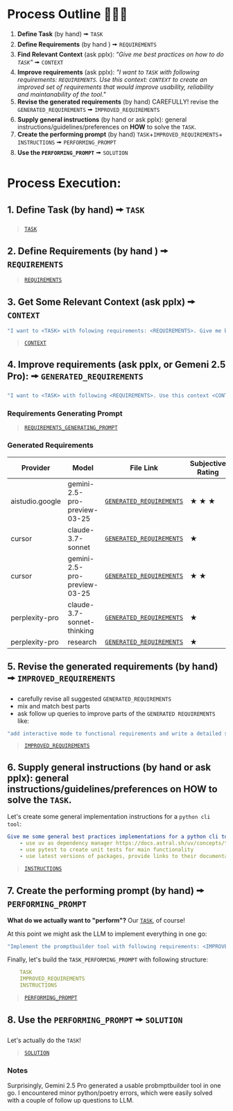 # Process Outline 🚧🚧🚧

1. **Define Task** (by hand) 🠚 `TASK`
2. **Define Requirements** (by hand ) 🠚 `REQUIREMENTS`
3. **Find Relevant Context** (ask pplx): *"Give me best practices on how to do `TASK`"* 🠚 `CONTEXT`
4. **Improve requirements** (ask pplx): *"I want to `TASK` with following requirements: `REQUIREMENTS`. Use this context: `CONTEXT` to create an improved set of requirements that would improve usability, reliability and maintanability of the tool."*
5. **Revise the generated requirements** (by hand) CAREFULLY! revise the `GENERATED_REQUIREMENTS` 🠚 `IMPROVED_REQUIREMENTS`
6. **Supply general instructions** (by hand or ask pplx): general instructions/guidelines/preferences on **HOW** to solve the `TASK`.
6. **Create the performing prompt** (by hand) `TASK`+`IMPROVED_REQUIREMENTS`+ `INSTRUCTIONS` 🠚 `PERFORMING_PROMPT`
7. **Use the `PERFORMING_PROMPT`** 🠚 `SOLUTION`

# Process Execution:

## **1. Define Task** (by hand) 🠚 `TASK`
> [`TASK`](./process/01_task.md)

## **2. Define Requirements** (by hand ) 🠚 `REQUIREMENTS`
> [`REQUIREMENTS`](./process/02_requirements.md)

## **3. Get Some Relevant Context** (ask pplx) 🠚 `CONTEXT`
```yml
"I want to <TASK> with folowing requirements: <REQUIREMENTS>. Give me best practices on how to perform tasks like <TASK>"
```
> [`CONTEXT`](./process/03_context.md) 

## **4. Improve requirements** (ask pplx, or Gemeni 2.5 Pro): 🠚 `GENERATED_REQUIREMENTS`
```yml
"I want to <TASK> with following <REQUIREMENTS>. Use this context <CONTEXT> to create an improved set of requirements that would improve usability, reliability and maintanability of the tool." 
```
### Requirements Generating Prompt
> [`REQUIREMENTS_GENERATING_PROMPT`](./process/04__requirements_generating_prompt.md) 

### Generated Requirements

| **Provider**    | **Model**                    | **File Link**                                                                                              | **Subjective Rating** |
| --------------- | ---------------------------- | ---------------------------------------------------------------------------------------------------------- | ---------- |
| aistudio.google | gemini-2.5-pro-preview-03-25 | [`GENERATED_REQUIREMENTS`](./process/04_generated_requirements_[aistudio.google]_[gemini-2.5-pro-preview-03-25].md) |    ★ ★ ★         |
| cursor          | claude-3.7-sonnet            | [`GENERATED_REQUIREMENTS`](./process/04_generated_requirements_[cursor]_[claude-3.7-sonnet].md)                     |       ★      |
| cursor          | gemini-2.5-pro-preview-03-25 | [`GENERATED_REQUIREMENTS`](./process/04_generated_requirements_[cursor]_[gemini-2.5-pro-preview-03-25].md)          |        ★ ★     |
| perplexity-pro  | claude-3.7-sonnet-thinking   | [`GENERATED_REQUIREMENTS`](./process/04_generated_requirements_[perplexity-pro]_[claude-3.7-sonnet-thinking].md)    |       ★      |
| perplexity-pro  | research                     | [`GENERATED_REQUIREMENTS`](./process/04_generated_requirements_[perplexity-pro]_[research].md)                      |       ★      |


## **5. Revise the generated requirements** (by hand) 🠚 `IMPROVED_REQUIREMENTS`
- carefully revise all suggested `GENERATED_REQUIREMENTS`
- mix and match best parts
- ask follow up queries to improve parts of the `GENERATED REQUIREMENTS` like: 
```yml
"add interactive mode to functional requirements and write a detailed specification for it. Emphasize importance of modular and easily testable architecture."
```
> [`IMPROVED_REQUIREMENTS`](./process/05_improved_requirements.md)

## **6. Supply general instructions** (by hand or ask pplx): general instructions/guidelines/preferences on HOW to solve the `TASK`.
Let's create some general implementation instructions for a `python cli tool`:

```yml
Give me some general best practices implementations for a python cli tool. Continue the list:
    - use uv as dependency manager https://docs.astral.sh/uv/concepts/tools/
    - use pytest to create unit tests for main functionality
    - use latest versions of packages, provide links to their documentation
```
> [`INSTRUCTIONS`](./process/06_instructions.md)

## **7. Create the performing prompt** (by hand) 🠚 `PERFORMING_PROMPT`
**What do we actually want to "perform"?** Our [`TASK`](./process/01_task.md), of course!

At this point we might ask the LLM to implement everything in one go:
```yml
"Implement the promptbuilder tool with following requirements: <IMPROVED_REQUIREMENTS>"
```


Finally, let's build the `TASK_PERFORMING_PROMPT` with following structure:
```yaml
    TASK
    IMPROVED_REQUIREMENTS
    INSTRUCTIONS
```
> [`PERFORMING_PROMPT`](./process/07_performing_prompt.md)

## **8. Use the `PERFORMING_PROMPT`** 🠚 `SOLUTION`

Let's actually do the `TASK`!

> [`SOLUTION`](./process/05_one_shot_solution_[aistudio.google]_[gemini-2.5-pro-preview-03-25].md)

### Notes
Surprisingly, Gemini 2.5 Pro generated a usable probmptbuilder tool in one go. I encountered minor python/poetry errors, which were easily solved with a couple of follow up questions to LLM.